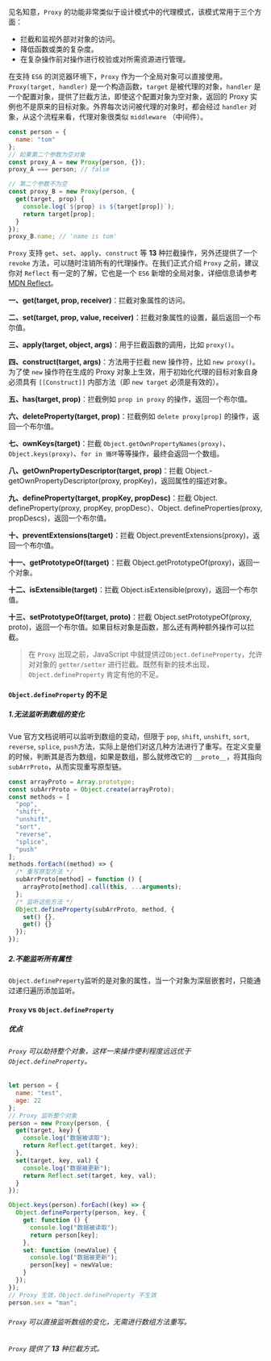 见名知意，`Proxy` 的功能非常类似于设计模式中的代理模式，该模式常用于三个方面：

- 拦截和监视外部对对象的访问。
- 降低函数或类的复杂度。
- 在复杂操作前对操作进行校验或对所需资源进行管理。

在支持 `ES6` 的浏览器环境下，`Proxy` 作为一个全局对象可以直接使用。`Proxy(target, handler)` 是一个构造函数，`target` 是被代理的对象，`handler` 是一个配置对象，提供了拦截方法，即使这个配置对象为空对象，返回的 Proxy 实例也不是原来的目标对象。外界每次访问被代理的对象时，都会经过 `handler` 对象，从这个流程来看，代理对象很类似 `middleware` （中间件）。

```javascript
const person = {
  name: "tom"
};
// 如果第二个参数为空对象
const proxy_A = new Proxy(person, {});
proxy_A === person; // false

// 第二个参数不为空
const proxy_B = new Proxy(person, {
  get(target, prop) {
    console.log(`${prop} is ${target[prop]}`);
    return target[prop];
  }
});
proxy_B.name; // 'name is tom'
```

`Proxy` 支持 `get`、`set`、`apply`、`construct` 等 **13** 种拦截操作，另外还提供了一个 `revoke` 方法，可以随时注销所有的代理操作。在我们正式介绍 `Proxy` 之前，建议你对 `Reflect` 有一定的了解，它也是一个 `ES6` 新增的全局对象，详细信息请参考 [MDN Reflect](https://developer.mozilla.org/zh-CN/docs/Web/JavaScript/Reference/Global_Objects/Reflect)。

**一、get(target, prop, receiver)**：拦截对象属性的访问。

**二、set(target, prop, value, receiver)**：拦截对象属性的设置，最后返回一个布尔值。

**三、apply(target, object, args)**：用于拦截函数的调用，比如 `proxy()`。

**四、construct(target, args)**：方法用于拦截 new 操作符，比如 `new proxy()`。为了使 `new` 操作符在生成的 Proxy 对象上生效，用于初始化代理的目标对象自身必须具有 `[[Construct]]` 内部方法（即 `new target` 必须是有效的）。

**五、has(target, prop)**：拦截例如 `prop in proxy` 的操作，返回一个布尔值。

**六、deleteProperty(target, prop)**：拦截例如 `delete proxy[prop]` 的操作，返回一个布尔值。

**七、ownKeys(target)**：拦截 `Object.getOwnPropertyNames(proxy)`、
`Object.keys(proxy)`、`for in 循环`等等操作，最终会返回一个数组。

**八、getOwnPropertyDescriptor(target, prop)**：拦截 Object.- getOwnPropertyDescriptor(proxy, propKey)，返回属性的描述对象。

**九、defineProperty(target, propKey, propDesc)**：拦截 Object.
defineProperty(proxy, propKey, propDesc）、Object.
defineProperties(proxy, propDescs)，返回一个布尔值。

**十、preventExtensions(target)**：拦截 Object.preventExtensions(proxy)，返回一个布尔值。

**十一、getPrototypeOf(target)**：拦截 Object.getPrototypeOf(proxy)，返回一个对象。

**十二、isExtensible(target)**：拦截 Object.isExtensible(proxy)，返回一个布尔值。

**十三、setPrototypeOf(target, proto)**：拦截 Object.setPrototypeOf(proxy, proto)，返回一个布尔值。如果目标对象是函数，那么还有两种额外操作可以拦截。

> 在 `Proxy` 出现之前，JavaScript 中就提供过`Object.defineProperty`，允许对对象的 `getter/setter` 进行拦截。既然有新的技术出现，`Object.defineProperty` 肯定有他的不足。

#### `Object.defineProperty` 的不足

##### 1.无法监听到数组的变化

Vue 官方文档说明可以监听到数组的变动，但限于 `pop`, `shift`, `unshift`, `sort`, `reverse`, `splice`, `push`方法，实际上是他们对这几种方法进行了重写。在定义变量的时候，判断其是否为数组，如果是数组，那么就修改它的 `__proto__`，将其指向 `subArrProto`，从而实现重写原型链。

```javascript
const arrayProto = Array.prototype;
const subArrProto = Object.create(arrayProto);
const methods = [
  "pop",
  "shift",
  "unshift",
  "sort",
  "reverse",
  "splice",
  "push"
];
methods.forEach((method) => {
  /* 重写原型方法 */
  subArrProto[method] = function () {
    arrayProto[method].call(this, ...arguments);
  };
  /* 监听这些方法 */
  Object.defineProperty(subArrProto, method, {
    set() {},
    get() {}
  });
});
```

##### 2.不能监听所有属性

`Object.definePreperty`监听的是对象的属性，当一个对象为深层嵌套时，只能通过递归遍历添加监听。

#### `Proxy` vs `Object.defineProperty`

##### 优点

###### `Proxy` 可以劫持整个对象，这样一来操作便利程度远远优于`Object.defineProperty`。

```javascript
let person = {
  name: "test",
  age: 22
};
// Proxy 监听整个对象
person = new Proxy(person, {
  get(target, key) {
    console.log("数据被读取");
    return Reflect.get(target, key);
  },
  set(target, key, val) {
    console.log("数据被更新");
    return Reflect.set(target, key, val);
  }
});

Object.keys(person).forEach((key) => {
  Object.definePorperty(person, key, {
    get: function () {
      console.log("数据被读取");
      return person[key];
    },
    set: function (newValue) {
      console.log("数据被更新");
      person[key] = newValue;
    }
  });
});
// Proxy 生效，Object.defineProperty 不生效
person.sex = "man";
```

###### `Proxy` 可以直接监听数组的变化，无需进行数组方法重写。

###### `Proxy` 提供了 **13** 种拦截方式。
